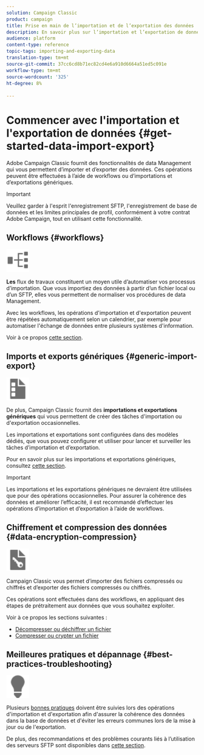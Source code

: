 ```yaml
---
solution: Campaign Classic
product: campaign
title: Prise en main de l’importation et de l’exportation des données
description: En savoir plus sur l’importation et l’exportation de données en Campaign Classic.
audience: platform
content-type: reference
topic-tags: importing-and-exporting-data
translation-type: tm+mt
source-git-commit: 37cc6cd8b71ec82cd4e6a910d6664a51ed5c091e
workflow-type: tm+mt
source-wordcount: '325'
ht-degree: 8%

---
```



# Commencer avec l&#39;importation et l&#39;exportation de données {#get-started-data-import-export}

Adobe Campaign Classic fournit des fonctionnalités de data Management qui vous permettent d’importer et d’exporter des données. Ces opérations peuvent être effectuées à l’aide de workflows ou d’importations et d’exportations génériques.

>[!IMPORTANT]
>
>Veuillez garder à l&#39;esprit l&#39;enregistrement SFTP, l&#39;enregistrement de base de données et les limites principales de profil, conformément à votre contrat Adobe Campaign, tout en utilisant cette fonctionnalité.

## Workflows {#workflows}

<img src="assets/do-not-localize/icon_workflows.svg" width="60px">

**Les** flux de travaux constituent un moyen utile d’automatiser vos processus d’importation. Que vous importiez des données à partir d’un fichier local ou d’un SFTP, elles vous permettent de normaliser vos procédures de data Management.

Avec les workflows, les opérations d&#39;importation et d&#39;exportation peuvent être répétées automatiquement selon un calendrier, par exemple pour automatiser l&#39;échange de données entre plusieurs systèmes d&#39;information.

Voir à ce propos [cette section](../../platform/using/import-export-workflows.md).

## Imports et exports génériques {#generic-import-export}

<img src="assets/do-not-localize/icon_templates.svg" width="60px">

De plus, Campaign Classic fournit des **importations et exportations génériques** qui vous permettent de créer des tâches d&#39;importation ou d&#39;exportation occasionnelles.

Les importations et exportations sont configurées dans des modèles dédiés, que vous pouvez configurer et utiliser pour lancer et surveiller les tâches d’importation et d’exportation.

Pour en savoir plus sur les importations et exportations génériques, consultez [cette section](../../platform/using/about-generic-imports-exports.md).

>[!IMPORTANT]
>Les importations et les exportations génériques ne devraient être utilisées que pour des opérations occasionnelles. Pour assurer la cohérence des données et améliorer l’efficacité, il est recommandé d’effectuer les opérations d’importation et d’exportation à l’aide de workflows.

## Chiffrement et compression des données {#data-encryption-compression}

<img src="assets/do-not-localize/icon_encrypt.svg" width="60px">

Campaign Classic vous permet d’importer des fichiers compressés ou chiffrés et d’exporter des fichiers compressés ou chiffrés.

Ces opérations sont effectuées dans des workflows, en appliquant des étapes de prétraitement aux données que vous souhaitez exploiter.

Voir à ce propos les sections suivantes :

* [Décompresser ou déchiffrer un fichier](../../platform/using/unzip-decrypt.md)
* [Compresser ou crypter un fichier](../../platform/using/zip-encrypt.md)

## Meilleures pratiques et dépannage {#best-practices-troubleshooting}

<img src="assets/do-not-localize/icon_bestpractices.svg" width="60px">

Plusieurs [bonnes pratiques](../../platform/using/import-export-best-practices.md) doivent être suivies lors des opérations d&#39;importation et d&#39;exportation afin d&#39;assurer la cohérence des données dans la base de données et d&#39;éviter les erreurs communes lors de la mise à jour ou de l&#39;exportation.

De plus, des recommandations et des problèmes courants liés à l’utilisation des serveurs SFTP sont disponibles dans [cette section](../../platform/using/sftp-server-usage.md).
